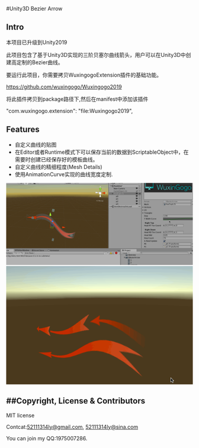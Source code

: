 #Unity3D Bezier Arrow

## Intro

本项目已升级到Unity2019

此项目包含了基于Unity3D实现的三阶贝塞尔曲线箭头，用户可以在Unity3D中创建高定制的Bezier曲线。

要运行此项目，你需要拷贝WuxingogoExtension插件的基础功能。

https://github.com/wuxingogo/Wuxingogo2019

将此插件拷贝到package路径下,然后在manifest中添加该插件

"com.wuxingogo.extension": "file:Wuxingogo2019",


## Features

* 自定义曲线的贴图
* 在Editor或者Runtime模式下可以保存当前的数据到ScriptableObject中，在需要时创建已经保存好的模板曲线。
* 自定义曲线的精细程度(Mesh Details)
* 使用AnimationCurve实现的曲线宽度定制.



![github](Screenshot/screenshot.gif "github") 
![github](Screenshot/screenshot2.gif "github") 


##Copyright, License & Contributors
-----
MIT license

Contcat:52111314ly@gmail.com, 52111314ly@sina.com

You can join my QQ:1975007286.
